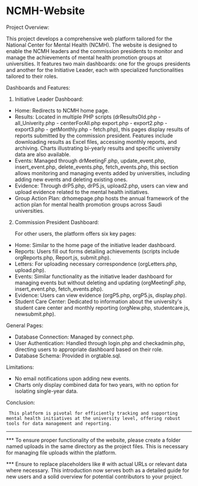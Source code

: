 # NCMH-Website

Project Overview:

   This project develops a comprehensive web platform tailored for the National Center for Mental Health (NCMH). The website is designed to enable the NCMH leaders and the commission presidents to monitor and manage the achievements of mental health promotion groups at universities. It features two main dashboards: one for the groups presidents and another for the Initiative Leader, each with specialized functionalities tailored to their roles.

Dashboards and Features:
1. Initiative Leader Dashboard:

- Home: Redirects to NCMH home page.
- Results: Located in multiple PHP scripts (drResultsOld.php - all_Univerity.php - centerForAll.php export.php - export2.php - export3.php - getMonthly.php - fetch.php), this pages display results of reports submitted by the commission president. Features include downloading results as Excel files, accessing monthly reports, and archiving. Charts illustrating bi-yearly results and specific university data are also available.
- Events: Managed through drMeetingF.php, update_event.php, insert_event.php, delete_events.php, fetch_events.php, this section allows monitoring and managing events added by universities, including adding new events and deleting existing ones.
- Evidence: Through drP5.php, drP5.js, upload2.php, users can view and upload evidence related to the mental health initiatives.
- Group Action Plan: drhomepage.php hosts the annual framework of the action plan for mental health promotion groups across Saudi universities.

2. Commission President Dashboard:

     For other users, the platform offers six key pages:

- Home: Similar to the home page of the  initiative leader dashboard.
- Reports: Users fill out forms detailing achievements (scripts include orgReports.php, Report.js, submit.php).
- Letters: For uploading necessary correspondence (orgLetters.php, upload.php).
- Events: Similar functionality as the initiative leader dashboard for managing events but without deleting and updating (orgMeetingF.php, insert_event.php, fetch_events.php).
- Evidence: Users can view evidence (orgP5.php, orgP5.js, display.php).
- Student Care Center: Dedicated to information about the university's student care center and monthly reporting (orgNew.php, studentcare.js, newsubmit.php).

General Pages:

- Database Connection: Managed by connect.php.
- User Authentication: Handled through login.php and checkadmin.php, directing users to appropriate dashboard based on their role.
- Database Schema: Provided in orgtable.sql.

Limitations:

- No email notifications upon adding new events.
- Charts only display combined data for two years, with no option for isolating single-year data.

Conclusion:

     This platform is pivotal for efficiently tracking and supporting mental health initiatives at the university level, offering robust tools for data management and reporting.

------------------------------------------------------------------------------------------------------------------------------------------------------------------------------------------------
*** To ensure proper functionality of the website, please create a folder named uploads in the same directory as the project files. This is necessary for managing file uploads within the platform.

*** Ensure to replace placeholders like # with actual URLs or relevant data where necessary. This introduction now serves both as a detailed guide for new users and a solid overview for potential contributors to your project.
